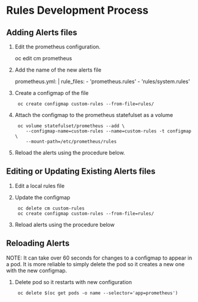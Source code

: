 # Rules Development Process

## Adding Alerts files

1. Edit the prometheus configuration.

	oc edit cm prometheus
1. Add the name of the new alerts file

	  prometheus.yml: |
	    rule_files:
	      - 'prometheus.rules'
	      - 'rules/system.rules'
1. Create a configmap of the file

        oc create configmap custom-rules --from-file=rules/
1. Attach the configmap to the prometheus statefulset as a volume

        oc volume statefulset/prometheus --add \
           --configmap-name=custom-rules --name=custom-rules -t configmap \
           --mount-path=/etc/prometheus/rules
1. Reload the alerts using the procedure below.

## Editing or Updating Existing Alerts files

1. Edit a local rules file
1. Update the configmap

        oc delete cm custom-rules
        oc create configmap custom-rules --from-file=rules/
1. Reload alerts using the procedure below

## Reloading Alerts

NOTE: It can take over 60 seconds for changes to a configmap to appear in a pod. It is more reliable to simply delete the pod so it creates a new one with the new configmap.

1. Delete pod so it restarts with new configuration

        oc delete $(oc get pods -o name --selector='app=prometheus')

